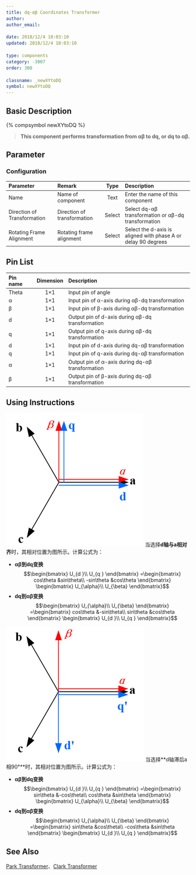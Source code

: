 ```yaml
---
title: dq-αβ Coordinates Transformer
author: 
author_email:

date: 2018/12/4 10:03:10
updated: 2018/12/4 10:03:10

type: components
category: -3007
order: 300

classname: _newXYtoDQ
symbol: newXYtoDQ
---
```

## Basic Description
{% compsymbol newXYtoDQ %}

> **This component performs transformation from αβ to dq, or dq to αβ.**

## Parameter
### Configuration
| Parameter | Remark | Type | Description |
| :-------------------------- | :--------- | :---: | :------------------------------------ |
| Name | Name of component | Text  | Enter the name of this component |
| Direction of Transformation | Direction of transformation | Select | Select dq-αβ transformation or αβ-dq transformation |
| Rotating Frame Alignment | Rotating frame alignment | Select | Select the d-axis is aligned with phase A or delay 90 degrees |


## Pin List

| Pin name | Dimension | Description |
| :----- | :------: | :----------------------- |
| Theta  |   1×1    | Input pin of angle |
| α      |   1×1    | Input pin of α-axis during αβ-dq transformation |
| β      |   1×1    | Input pin of β-axis during αβ-dq transformation |
| d      |   1×1    | Output pin of d-axis during αβ-dq transformation |
| q      |   1×1    | Output pin of q-axis during αβ-dq transformation |
| d      |   1×1    | Input pin of d-axis during dq-αβ transformation |
| q      |   1×1    | Input pin of q-axis during dq-αβ transformation |
| α      |   1×1    | Output pin of α-axis during dq-αβ transformation |
| β      |   1×1    | Output pin of β-axis during dq-αβ transformation |

## Using Instructions

![坐标位置](comp_newXYtoDQ/t1.png "坐标位置")
当选择**d轴与a相对齐**时，其相对位置为图所示。计算公式为：
+ **αβ到dq变换**
$$\begin{bmatrix}
U_{d }\\ 
U_{q }
\end{bmatrix}
=\begin{bmatrix}
cos\theta  &sin\theta\\ 
-sin\theta &cos\theta
\end{bmatrix}
\begin{bmatrix}
U_{\alpha}\\ 
U_{\beta} 
\end{bmatrix}$$
+ **dq到αβ变换**
$$\begin{bmatrix}
U_{\alpha}\\ 
U_{\beta} 
\end{bmatrix}
=\begin{bmatrix}
cos\theta  &-sin\theta\\ 
sin\theta &cos\theta
\end{bmatrix}
\begin{bmatrix}
U_{d }\\ 
U_{q }
\end{bmatrix}$$

![坐标位置](comp_newXYtoDQ/t2.png "坐标位置")
当选择**d轴滞后a相90°**时，其相对位置为图所示。计算公式为：
+ **αβ到dq变换**
$$\begin{bmatrix}
U_{d }\\ 
U_{q }
\end{bmatrix}
=\begin{bmatrix}
sin\theta  &-cos\theta\\ 
cos\theta &sin\theta
\end{bmatrix}
\begin{bmatrix}
U_{\alpha}\\ 
U_{\beta} 
\end{bmatrix}$$
+ **dq到αβ变换**
$$\begin{bmatrix}
U_{\alpha}\\ 
U_{\beta} 
\end{bmatrix}
=\begin{bmatrix}
sin\theta  &cos\theta\\ 
-cos\theta &sin\theta
\end{bmatrix}
\begin{bmatrix}
U_{d }\\ 
U_{q }
\end{bmatrix}$$

## See Also

[Park Transformer](comp_newParkTransform.html)、[Clark Transformer](comp_newClarkTransform.html)
